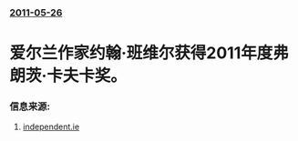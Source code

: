 ### [2011-05-26](/news/2011/05/26/index.md)

##### 
# 爱尔兰作家约翰·班维尔获得2011年度弗朗茨·卡夫卡奖。




### 信息来源:

1. [independent.ie](http://www.independent.ie/entertainment/books/banville-gets-top-book-award-2658467.html)
